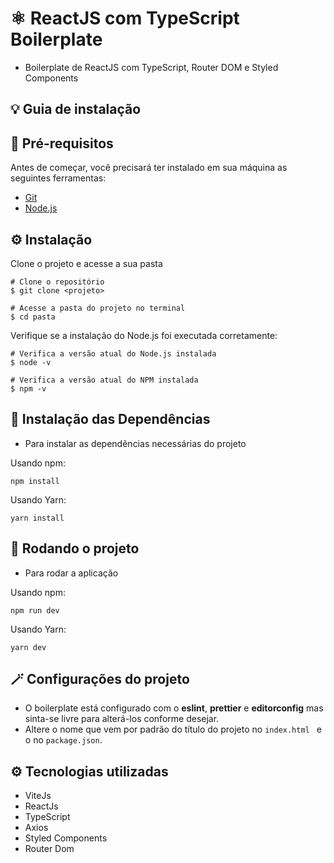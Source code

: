 # ⚛️ ReactJS com TypeScript Boilerplate

- Boilerplate de ReactJS com TypeScript, Router DOM e Styled Components

## 💡 Guia de instalação

## 📌 Pré-requisitos

Antes de começar, você precisará ter instalado em sua máquina as seguintes ferramentas:

- [Git](https://git-scm.com)
- [Node.js](https://nodejs.org/en/)

## ⚙️ Instalação

Clone o projeto e acesse a sua pasta

```
# Clone o repositório
$ git clone <projeto>

# Acesse a pasta do projeto no terminal
$ cd pasta
```

Verifique se a instalação do Node.js foi executada corretamente:

```
# Verifica a versão atual do Node.js instalada
$ node -v

# Verifica a versão atual do NPM instalada
$ npm -v
```

## 🔮 Instalação das Dependências

- Para instalar as dependências necessárias do projeto

Usando npm:

```
npm install
```

Usando Yarn:

```
yarn install
```

## 📁 Rodando o projeto

- Para rodar a aplicação

Usando npm:

```
npm run dev
```

Usando Yarn:

```
yarn dev
```

## 🪄 Configurações do projeto

- O boilerplate está configurado com o **eslint**, **prettier** e **editorconfig** mas sinta-se livre para alterá-los conforme desejar.
- Altere o nome que vem por padrão do título do projeto no `index.html ` e o no `package.json`.

## ⚙️ Tecnologias utilizadas

- ViteJs
- ReactJs
- TypeScript
- Axios
- Styled Components
- Router Dom
